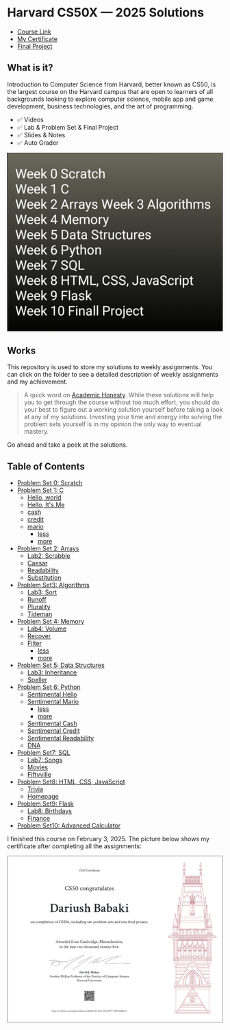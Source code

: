 Harvard CS50X — 2025 Solutions 
=====================

-   [Course Link](https://cs50.harvard.edu/x/2025/)
-   [My Certificate](https://cs50.harvard.edu/certificates/8d90c24f-59a2-4e96-8477-999766df0ce3)
-   [Final Project](https://github.com/dariushbabaki/Problem_Sets_CS50x/tree/main/Problem%20Set%2010/Finall%20Project)

## What is it?

Introduction to Computer Science from Harvard, better known as CS50, is the largest course on the Harvard campus that are open to learners of all backgrounds looking to explore computer science, mobile app and game development, business technologies, and the art of programming.

-   ✅ Videos
-   ✅ Lab & Problem Set & Final Project
-   ✅ Slides & Notes
-   ✅ Auto Grader

![cs50](image/CS50.png)

## Works

This repository is used to store my solutions to weekly assignments. You can click on the folder to see a detailed description of weekly assignments and my achievement.

> A quick word on [Academic Honesty](https://cs50.harvard.edu/x/2025/honesty/). While these solutions will help you to get through the course without too much effort, you should do your best to figure out a working solution yourself before taking a look at any of my solutions. Investing your time and energy into solving the problem sets yourself is in my opinion the only way to eventual mastery.

Go ahead and take a peek at the solutions.

## Table of Contents
- [Problem Set 0: Scratch](https://github.com/dariushbabaki/Problem_Sets_CS50x/tree/main/Problem%20Set%200/Scratch)
- [Problem Set 1: C](https://github.com/dariushbabaki/Problem_Sets_CS50x/tree/main/Problem%20Set%201)
  * [Hello, world](https://github.com/dariushbabaki/Problem_Sets_CS50x/tree/main/Problem%20Set%201/Hello%2C%20World)
  * [Hello, It's Me](https://github.com/dariushbabaki/Problem_Sets_CS50x/tree/main/Problem%20Set%201/Hello%2C%20It%E2%80%99s%20Me)
  * [cash](https://github.com/dariushbabaki/Problem_Sets_CS50x/tree/main/Problem%20Set%201/Cash)
  * [credit](https://github.com/dariushbabaki/Problem_Sets_CS50x/tree/main/Problem%20Set%201/Credit)
  * [mario](https://github.com/dariushbabaki/Problem_Sets_CS50x/tree/main/Problem%20Set%201/this%20version%20of%20Mario)
    + [less](https://github.com/dariushbabaki/Problem_Sets_CS50x/tree/main/Problem%20Set%201/this%20version%20of%20Mario/mario_less)
    + [more](https://github.com/dariushbabaki/Problem_Sets_CS50x/tree/main/Problem%20Set%201/this%20version%20of%20Mario/mario_more)
- [Problem Set 2: Arrays](https://github.com/dariushbabaki/Problem_Sets_CS50x/tree/main/Problem%20Set%202)
  * [Lab2: Scrabble](https://github.com/dariushbabaki/Problem_Sets_CS50x/tree/main/Problem%20Set%202/Scrabble)
  * [Caesar](https://github.com/dariushbabaki/Problem_Sets_CS50x/tree/main/Problem%20Set%202/Caesar)
  * [Readability](https://github.com/dariushbabaki/Problem_Sets_CS50x/tree/main/Problem%20Set%202/Readability)
  * [Substitution](https://github.com/dariushbabaki/Problem_Sets_CS50x/tree/main/Problem%20Set%202/Substitution)
- [Problem Set3: Algorithms](https://github.com/dariushbabaki/Problem_Sets_CS50x/tree/main/Problem%20Set%203)
  * [Lab3: Sort](https://github.com/dariushbabaki/Problem_Sets_CS50x/tree/main/Problem%20Set%203/Sort)
  * [Runoff](https://github.com/dariushbabaki/Problem_Sets_CS50x/tree/main/Problem%20Set%203/Runoff)
  * [Plurality](https://github.com/dariushbabaki/Problem_Sets_CS50x/tree/main/Problem%20Set%203/Plurality)
  * [Tideman](https://github.com/dariushbabaki/Problem_Sets_CS50x/tree/main/Problem%20Set%203/Tideman)
- [Problem Set 4: Memory](https://github.com/dariushbabaki/Problem_Sets_CS50x/tree/main/Problem%20Set%204)
  * [Lab4: Volume](https://github.com/dariushbabaki/Problem_Sets_CS50x/tree/main/Problem%20Set%204/Volume)
  * [Recover](https://github.com/dariushbabaki/Problem_Sets_CS50x/tree/main/Problem%20Set%204/Recover)
  * [Filter](https://github.com/dariushbabaki/Problem_Sets_CS50x/tree/main/Problem%20Set%204/this%20version%20of%20Filter)
    + [less](https://github.com/dariushbabaki/Problem_Sets_CS50x/tree/main/Problem%20Set%204/this%20version%20of%20Filter/filter_less)
    + [more](https://github.com/dariushbabaki/Problem_Sets_CS50x/tree/main/Problem%20Set%204/this%20version%20of%20Filter/filter_more)
- [Problem Set 5: Data Structures](https://github.com/dariushbabaki/Problem_Sets_CS50x/tree/main/Problem%20Set%205)
  * [Lab3: Inheritance](https://github.com/dariushbabaki/Problem_Sets_CS50x/tree/main/Problem%20Set%205/Inheritance)
  * [Speller](https://github.com/dariushbabaki/Problem_Sets_CS50x/tree/main/Problem%20Set%205/Speller)
- [Problem Set 6: Python](https://github.com/dariushbabaki/Problem_Sets_CS50x/tree/main/Problem%20Set%206)
  * [Sentimental Hello](https://github.com/dariushbabaki/Problem_Sets_CS50x/tree/main/Problem%20Set%206/Hello)
  * [Sentimental Mario](https://github.com/dariushbabaki/Problem_Sets_CS50x/tree/main/Problem%20Set%206/this%20version%20of%20Mario)
    + [less](https://github.com/dariushbabaki/Problem_Sets_CS50x/tree/main/Problem%20Set%206/this%20version%20of%20Mario/mario_less)
    + [more](https://github.com/dariushbabaki/Problem_Sets_CS50x/tree/main/Problem%20Set%206/this%20version%20of%20Mario/mario-more)
  * [Sentimental Cash](https://github.com/dariushbabaki/Problem_Sets_CS50x/tree/main/Problem%20Set%206/Cash)
  * [Sentimental Credit](https://github.com/dariushbabaki/Problem_Sets_CS50x/tree/main/Problem%20Set%206/Credit)
  * [Sentimental Readability](https://github.com/dariushbabaki/Problem_Sets_CS50x/tree/main/Problem%20Set%206/Readability)
  * [DNA](https://github.com/dariushbabaki/Problem_Sets_CS50x/tree/main/Problem%20Set%206/DNA)
- [Problem Set7: SQL](https://github.com/dariushbabaki/Problem_Sets_CS50x/tree/main/Problem%20Set%207)
  * [Lab7: Songs](https://github.com/dariushbabaki/Problem_Sets_CS50x/tree/main/Problem%20Set%207/Songs)
  * [Movies](https://github.com/dariushbabaki/Problem_Sets_CS50x/tree/main/Problem%20Set%207/Movies)
  * [Fiftyville](https://github.com/dariushbabaki/Problem_Sets_CS50x/tree/main/Problem%20Set%207/Fiftyville)
- [Problem Set8: HTML, CSS, JavaScript](https://github.com/dariushbabaki/Problem_Sets_CS50x/tree/main/Problem%20Set%208)
  * [Trivia](https://github.com/dariushbabaki/Problem_Sets_CS50x/tree/main/Problem%20Set%208/Trivia)
  * [Homepage](https://github.com/dariushbabaki/Problem_Sets_CS50x/tree/main/Problem%20Set%208/Homepage)
- [Problem Set9: Flask](https://github.com/dariushbabaki/Problem_Sets_CS50x/tree/main/Problem%20Set%209)
  * [Lab8: Birthdays](https://github.com/dariushbabaki/Problem_Sets_CS50x/tree/main/Problem%20Set%209/Birthdays)
  * [Finance](https://github.com/dariushbabaki/Problem_Sets_CS50x/tree/main/Problem%20Set%209/Finance)
- [Problem Set10: Advanced Calculator](https://github.com/dariushbabaki/Problem_Sets_CS50x/tree/main/Problem%20Set%2010/Finall%20Project)

I finished this course on February 3, 2025.
The picture below shows my certificate after completing all the assignments:

![cs50X](image/CS50X.png)
